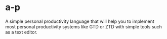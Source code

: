 a-p
===

A simple personal productivity language that will help you to implement most personal productivity systems like GTD or ZTD with simple tools such as a text editor.
